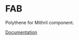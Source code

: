 # FAB

Polythene for Mithril component.

[Documentation](https://github.com/ArthurClemens/polythene/tree/master/docs/components/mithril/fab.md)
